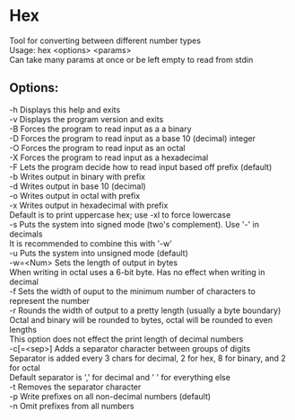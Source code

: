 # Hex
Tool for converting between different number types\
Usage: hex \<options> \<params>\
Can take many params at once or be left empty to read from stdin

## Options:
-h Displays this help and exits\
-v Displays the program version and exits\
-B Forces the program to read input as a a binary\
-D Forces the program to read input as a base 10 (decimal) integer\
-O Forces the program to read input as an octal\
-X Forces the program to read input as a hexadecimal\
-F Lets the program decide how to read input based off prefix (default)\
-b Writes output in binary with prefix\
-d Writes output in base 10 (decimal)\
-o Writes output in octal with prefix\
-x Writes output in hexadecimal with prefix\
        Default is to print uppercase hex; use -xl to force lowercase\
-s Puts the system into signed mode (two's complement).  Use '-' in decimals\
	It is recommended to combine this with '-w'\
-u Puts the system into unsigned mode (default)\
-w=\<Num> Sets the length of output in bytes\
        When writing in octal uses a 6-bit byte. Has no effect when writing in decimal\
-f Sets the width of ouput to the minimum number of characters to represent the number\
-r Rounds the width of output to a pretty length (usually a byte boundary)\
        Octal and binary will be rounded to bytes, octal will be rounded to even lengths\
        This option does not effect the print length of decimal numbers\
-c[=\<sep>] Adds a separator character between groups of digits\
        Separator is added every 3 chars for decimal, 2 for hex, 8 for binary, and 2 for octal\
        Default separator is ',' for decimal and ' ' for everything else\
-t Removes the separator character\
-p Write prefixes on all non-decimal numbers (default)\
-n Omit prefixes from all numbers